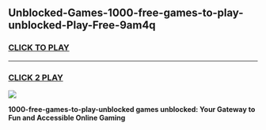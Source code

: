 
## Unblocked-Games-1000-free-games-to-play-unblocked-Play-Free-9am4q
<h3>
<a href="https://premium76.site?title=1000-free-games-to-play-unblocked&ref=18A1">CLICK TO PLAY</a></h3>
<hr>

<h3>
<a href="https://premium76.site?title=1000-free-games-to-play-unblocked&ref=18A1">CLICK 2 PLAY</a>
  
</h3>

<a href="https://premium76.site?title=1000-free-games-to-play-unblocked&ref=18A1"><img src="https://clearcache.store/games.png"></a>


**1000-free-games-to-play-unblocked games unblocked: Your Gateway to Fun and Accessible Online Gaming**
